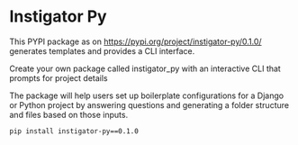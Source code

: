 # Instigator Py

This PYPI package as on https://pypi.org/project/instigator-py/0.1.0/  generates templates and provides a CLI interface.

Create your own package called instigator_py with an interactive CLI that prompts for project details

The package will help users set up boilerplate configurations for a Django or Python project by answering questions and generating a folder structure and files based on those inputs.

```
pip install instigator-py==0.1.0

```
